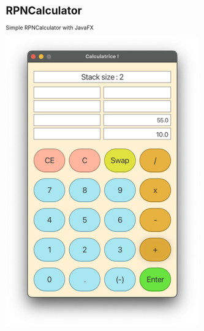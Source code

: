 # RPNCalculator
Simple RPNCalculator with JavaFX

<img src="https://github.com/PixelPolo/RPNCalculator/blob/main/01.png" alt="menu" width="600">

